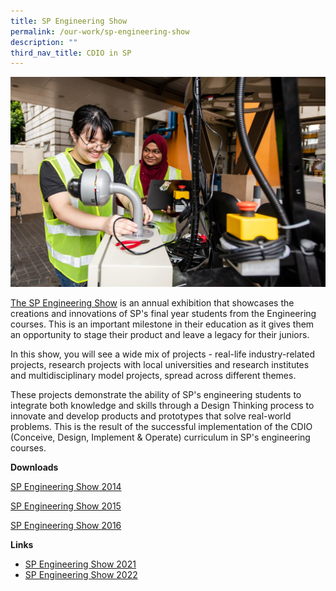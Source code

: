 ```yaml
---
title: SP Engineering Show
permalink: /our-work/sp-engineering-show
description: ""
third_nav_title: CDIO in SP
---
```

![](/images/engineering-show.jpg)

[The SP Engineering Show](https://www.sp.edu.sg/cls/sp-engineering-show) is an annual exhibition that showcases the creations and innovations of SP's final year students from the Engineering courses. This is an important milestone in their education as it gives them an opportunity to stage their product and leave a legacy for their juniors.

In this show, you will see a wide mix of projects - real-life industry-related projects, research projects with local universities and research institutes and multidisciplinary model projects, spread across different themes.

These projects demonstrate the ability of SP's engineering students to integrate both knowledge and skills through a Design Thinking process to innovate and develop products and prototypes that solve real-world problems. This is the result of the successful implementation of the CDIO (Conceive, Design, Implement & Operate) curriculum in SP's engineering courses.

**Downloads**

[SP Engineering Show 2014](/files/SPES2014.pdf)

[SP Engineering Show 2015](/files/SPES2015.pdf)

[SP Engineering Show 2016](/files/SPES2016.pdf)



**Links**

*  [SP Engineering Show 2021](https://industry.sp.edu.sg/department-tiearchive/sp-engineering-show-2021/)
*  [SP Engineering Show 2022](https://www.sp.edu.sg/cls/sp-engineering-show)